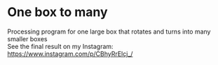 # One box to many
Processing program for one large box that rotates and turns into many smaller boxes <br />
See the final result on my Instagram: https://www.instagram.com/p/CBhyRrElcj_/
